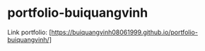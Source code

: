 # portfolio-buiquangvinh
Link portfolio: [https://buiquangvinh08061999.github.io/portfolio-buiquangvinh/]
